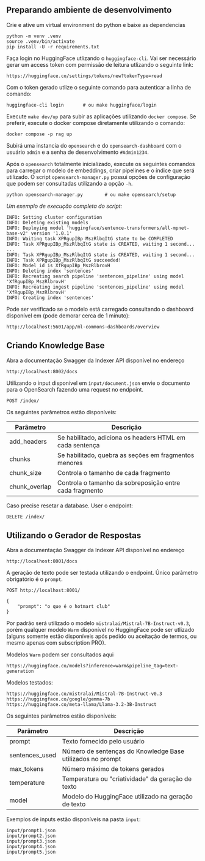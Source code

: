 ## Preparando ambiente de desenvolvimento

Crie e ative um virtual environment do python e baixe as dependencias

```
python -m venv .venv
source .venv/bin/activate
pip install -U -r requirements.txt
```

Faça login no HuggingFace utlizando o `huggingface-cli`. Vai ser necessário gerar um access token com permissão de leitura utlizando o seguinte link:

```
https://huggingface.co/settings/tokens/new?tokenType=read
```

Com o token gerado utlize o seguinte comando para autenticar a linha de comando:

```
huggingface-cli login       # ou make huggingface/login
```

Execute `make dev/up` para subir as aplicações utilizando `docker compose`. Se preferir, execute o docker compose diretamente utilizando o comando:

```
docker compose -p rag up
```

Subirá uma instancia do `opensearch` e do `opensearch-dashboard` com o usuário `admin` e a senha de desenvolvimento `#Admin1234`.

Após o `opensearch` totalmente inicializado, execute os seguintes comandos para carregar o modelo de embeddings, criar pipelines e o índice que será utilizado. O script `opensearch-manager.py` possui opções de configuração que podem ser consultadas utilizando a opção `-h`.

```
python opensearch-manager.py        # ou make opensearch/setup
```

*Um exemplo de execução completa do script:*

```
INFO: Setting cluster configuration
INFO: Deleting existing models
INFO: Deploying model 'huggingface/sentence-transformers/all-mpnet-base-v2' version '1.0.1'
INFO: Waiting task XPRgupIBp_MszRlbqItG state to be COMPLETED
INFO: Task XPRgupIBp_MszRlbqItG state is CREATED, waiting 1 second...
...
INFO: Task XPRgupIBp_MszRlbqItG state is CREATED, waiting 1 second...
INFO: Task XPRgupIBp_MszRlbqItG succeeded!
INFO: Model id is XfRgupIBp_MszRlbrovH
INFO: Deleting index 'sentences'
INFO: Recreating search pipeline 'sentences_pipeline' using model 'XfRgupIBp_MszRlbrovH'
INFO: Recreating ingest pipeline 'sentences_pipeline' using model 'XfRgupIBp_MszRlbrovH'
INFO: Creating index 'sentences'
```

Pode ser verificado se o modelo está carregado consultando o dashboard disponível em (pode demorar cerca de 1 minuto):

```
http://localhost:5601/app/ml-commons-dashboards/overview
```

## Criando Knowledge Base

Abra a documentação Swagger da Indexer API disponível no endereço

```
http://localhost:8002/docs
```

Utilizando o input disponível em `input/document.json` envie o documento para o OpenSearch fazendo uma request no endpoint.

```
POST /index/
```

Os seguintes parâmetros estão disponíveis:

| Parâmetro     | Descrição |
|---------------|---|
| add_headers   | Se habilitado, adiciona os headers HTML em cada sentença |
| chunks        | Se habilitado, quebra as seções em fragmentos menores |
| chunk_size    | Controla o tamanho de cada fragmento |
| chunk_overlap | Controla o tamanho da sobreposição entre cada fragmento |

Caso precise resetar a database. User o endpoint:

```
DELETE /index/
```

## Utilizando o Gerador de Respostas

Abra a documentação Swagger da Indexer API disponível no endereço

```
http://localhost:8001/docs
```

A geração de texto pode ser testada utilizando o endpoint. Único parâmetro obrigatório é o `prompt`.

```
POST http://localhost:8001/

{
    "prompt": "o que é o hotmart club"
}
```

Por padrão será utilizado o modelo `mistralai/Mistral-7B-Instruct-v0.3`, porém qualquer modelo `Warm` disponível no HuggingFace pode ser utlizado (alguns somente estão disponíveis após pedido ou aceitação de termos, ou mesmo apenas com subscription PRO).

Modelos `Warm` podem ser consultados aqui

```
https://huggingface.co/models?inference=warm&pipeline_tag=text-generation
```

Modelos testados:

```
https://huggingface.co/mistralai/Mistral-7B-Instruct-v0.3
https://huggingface.co/google/gemma-7b
https://huggingface.co/meta-llama/Llama-3.2-3B-Instruct
```

Os seguintes parâmetros estão disponíveis:

| Parâmetro      | Descrição |
|----------------|---|
| prompt         | Texto fornecido pelo usuário |
| sentences_used | Número de sentenças do Knowledge Base utilizados no prompt |
| max_tokens     | Número máximo de tokens gerados |
| temperature    | Temperatura ou "criatividade" da geração de texto |
| model          | Modelo do HuggingFace utilizado na geração de texto |

Exemplos de inputs estão disponíveis na pasta `input`:

```
input/prompt1.json
input/prompt2.json
input/prompt3.json
input/prompt4.json
input/prompt5.json
```
